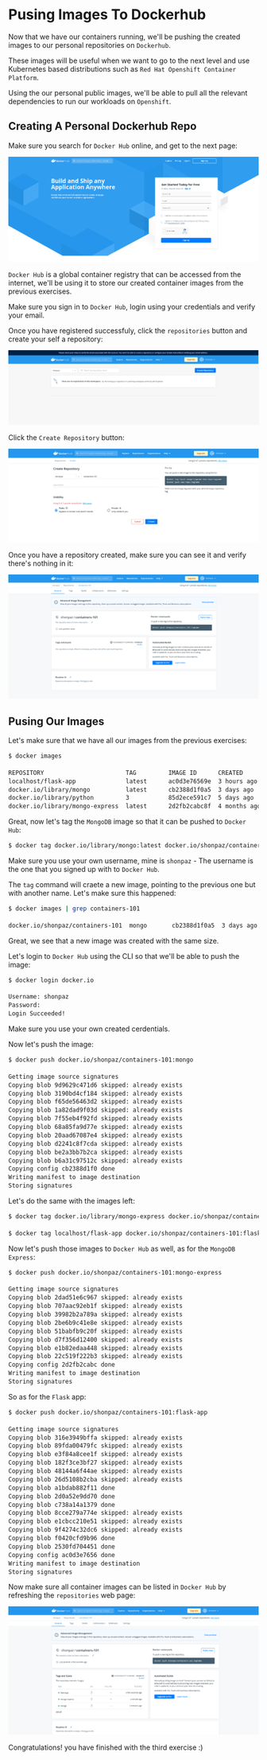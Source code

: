 # Pusing Images To Dockerhub 

Now that we have our containers running, we'll be pushing the created images to our personal repositories on `Dockerhub`. 

These images will be useful when we want to go to the next level and use Kubernetes based distributions such as `Red Hat Openshift Container Platform`. 

Using the our personal public images, we'll be able to pull all the relevant dependencies to run our workloads on `Openshift`. 

## Creating A Personal Dockerhub Repo 

Make sure you search for `Docker Hub` online, and get to the next page: 

![DockerhubI](../images/dockerhub-sign-in.png)

`Docker Hub` is a global container registry that can be accessed from the internet, we'll be using it to store our created container images from the previous exercises. 

Make sure you sign in to `Docker Hub`, login using your credentials and verify your email. 


Once you have registered successfuly, click the `repositories` button and create your self a repository: 

![DockerhubI](../images/dockerhub-repositories.png)

Click the `Create Repository` button: 

![DockerhubI](../images/dockerhub-createrepo.png)

Once you have a repository created, make sure you can see it and verify there's nothing in it: 

![DockerhubI](../images/dockerhub-createdrepo.png)

## Pusing Our Images 

Let's make sure that we have all our images from the previous exercises: 

```bash 
$ docker images

REPOSITORY                       TAG         IMAGE ID      CREATED       SIZE
localhost/flask-app              latest      ac0d3e76569e  3 hours ago   967 MB
docker.io/library/mongo          latest      cb2388d1f0a5  3 days ago    702 MB
docker.io/library/python         3           85d2ece591c7  5 days ago    939 MB
docker.io/library/mongo-express  latest      2d2fb2cabc8f  4 months ago  148 MB
```

Great, now let's tag the `MongoDB` image so that it can be pushed to `Docker Hub`: 

```bash
$ docker tag docker.io/library/mongo:latest docker.io/shonpaz/containers-101:mongo
```

Make sure you use your own username, mine is `shonpaz` - The username is the one that you signed up with to `Docker Hub`. 

The `tag` command will craete a new image, pointing to the previous one but with another name. Let's make sure this happened: 

```bash
$ docker images | grep containers-101

docker.io/shonpaz/containers-101  mongo       cb2388d1f0a5  3 days ago    702 MB
```

Great, we see that a new image was created with the same size. 

Let's login to `Docker Hub` using the CLI so that we'll be able to push the image: 

```bash
$ docker login docker.io

Username: shonpaz
Password: 
Login Succeeded!
``` 

Make sure you use your own created cerdentials. 

Now let's push the image: 

```bash
$ docker push docker.io/shonpaz/containers-101:mongo

Getting image source signatures
Copying blob 9d9629c471d6 skipped: already exists  
Copying blob 3190bd4cf184 skipped: already exists  
Copying blob f65de56463d2 skipped: already exists  
Copying blob 1a82dad9f03d skipped: already exists  
Copying blob 7f55eb4f92fd skipped: already exists  
Copying blob 68a85fa9d77e skipped: already exists  
Copying blob 20aad67087e4 skipped: already exists  
Copying blob d2241c8f7cda skipped: already exists  
Copying blob be2a3bb7b2ca skipped: already exists  
Copying blob b6a31c97512c skipped: already exists  
Copying config cb2388d1f0 done  
Writing manifest to image destination
Storing signatures
```
Let's do the same with the images left: 

```bash 
$ docker tag docker.io/library/mongo-express docker.io/shonpaz/containers-101:mongo-express

$ docker tag localhost/flask-app docker.io/shonpaz/containers-101:flask-app
```

Now let's push those images to `Docker Hub` as well, as for the `MongoDB Express`: 

```bash
$ docker push docker.io/shonpaz/containers-101:mongo-express

Getting image source signatures
Copying blob 2dad51e6c967 skipped: already exists  
Copying blob 707aac92eb1f skipped: already exists  
Copying blob 39982b2a789a skipped: already exists  
Copying blob 2be6b9c41e8e skipped: already exists  
Copying blob 51babfb9c20f skipped: already exists  
Copying blob d7f356d12400 skipped: already exists  
Copying blob e1b82edaa448 skipped: already exists  
Copying blob 22c519f222b3 skipped: already exists  
Copying config 2d2fb2cabc done  
Writing manifest to image destination
Storing signatures
```

So as for the `Flask` app: 

```bash 
$ docker push docker.io/shonpaz/containers-101:flask-app

Getting image source signatures
Copying blob 316e3949bffa skipped: already exists  
Copying blob 89fda00479fc skipped: already exists  
Copying blob e3f84a8cee1f skipped: already exists  
Copying blob 182f3ce3bf27 skipped: already exists  
Copying blob 48144a6f44ae skipped: already exists  
Copying blob 26d5108b2cba skipped: already exists  
Copying blob a1bdab882f11 done  
Copying blob 2d0a52e9dd70 done  
Copying blob c738a14a1379 done  
Copying blob 8cce279a774e skipped: already exists  
Copying blob e1cbcc210e51 skipped: already exists  
Copying blob 9f4274c32dc6 skipped: already exists  
Copying blob f0420cfd9b96 done  
Copying blob 2530fd704451 done  
Copying config ac0d3e7656 done  
Writing manifest to image destination
Storing signatures
```

Now make sure all container images can be listed in `Docker Hub` by refreshing the `repositories` web page: 

![DockerhubI](../images/dockerhub-viewrepos.png)


Congratulations! you have finished with the third exercise :) 